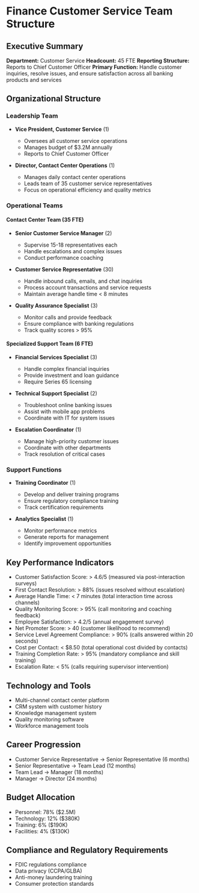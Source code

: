 # Finance Customer Service Team Structure

## Executive Summary
**Department:** Customer Service
**Headcount:** 45 FTE
**Reporting Structure:** Reports to Chief Customer Officer
**Primary Function:** Handle customer inquiries, resolve issues, and ensure satisfaction across all banking products and services

## Organizational Structure

### Leadership Team
- **Vice President, Customer Service** (1)
  - Oversees all customer service operations
  - Manages budget of $3.2M annually
  - Reports to Chief Customer Officer

- **Director, Contact Center Operations** (1)
  - Manages daily contact center operations
  - Leads team of 35 customer service representatives
  - Focus on operational efficiency and quality metrics

### Operational Teams

#### Contact Center Team (35 FTE)
- **Senior Customer Service Manager** (2)
  - Supervise 15-18 representatives each
  - Handle escalations and complex issues
  - Conduct performance coaching

- **Customer Service Representative** (30)
  - Handle inbound calls, emails, and chat inquiries
  - Process account transactions and service requests
  - Maintain average handle time < 8 minutes

- **Quality Assurance Specialist** (3)
  - Monitor calls and provide feedback
  - Ensure compliance with banking regulations
  - Track quality scores > 95%

#### Specialized Support Team (6 FTE)
- **Financial Services Specialist** (3)
  - Handle complex financial inquiries
  - Provide investment and loan guidance
  - Require Series 65 licensing

- **Technical Support Specialist** (2)
  - Troubleshoot online banking issues
  - Assist with mobile app problems
  - Coordinate with IT for system issues

- **Escalation Coordinator** (1)
  - Manage high-priority customer issues
  - Coordinate with other departments
  - Track resolution of critical cases

### Support Functions
- **Training Coordinator** (1)
  - Develop and deliver training programs
  - Ensure regulatory compliance training
  - Track certification requirements

- **Analytics Specialist** (1)
  - Monitor performance metrics
  - Generate reports for management
  - Identify improvement opportunities

 ## Key Performance Indicators
 - Customer Satisfaction Score: > 4.6/5 (measured via post-interaction surveys)
 - First Contact Resolution: > 88% (issues resolved without escalation)
 - Average Handle Time: < 7 minutes (total interaction time across channels)
 - Quality Monitoring Score: > 95% (call monitoring and coaching feedback)
 - Employee Satisfaction: > 4.2/5 (annual engagement survey)
 - Net Promoter Score: > 40 (customer likelihood to recommend)
 - Service Level Agreement Compliance: > 90% (calls answered within 20 seconds)
 - Cost per Contact: < $8.50 (total operational cost divided by contacts)
 - Training Completion Rate: > 95% (mandatory compliance and skill training)
 - Escalation Rate: < 5% (calls requiring supervisor intervention)

## Technology and Tools
- Multi-channel contact center platform
- CRM system with customer history
- Knowledge management system
- Quality monitoring software
- Workforce management tools

## Career Progression
- Customer Service Representative → Senior Representative (6 months)
- Senior Representative → Team Lead (12 months)
- Team Lead → Manager (18 months)
- Manager → Director (24 months)

## Budget Allocation
- Personnel: 78% ($2.5M)
- Technology: 12% ($380K)
- Training: 6% ($190K)
- Facilities: 4% ($130K)

## Compliance and Regulatory Requirements
- FDIC regulations compliance
- Data privacy (CCPA/GLBA)
- Anti-money laundering training
- Consumer protection standards